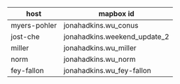 host  | mapbox id
------------- | -------------
myers-pohler  | jonahadkins.wu_conus
jost-che  | jonahadkins.weekend_update_2
miller  | jonahadkins.wu_miller
norm  | jonahadkins.wu_norm
fey-fallon | jonahadkins.wu_fey-fallon
